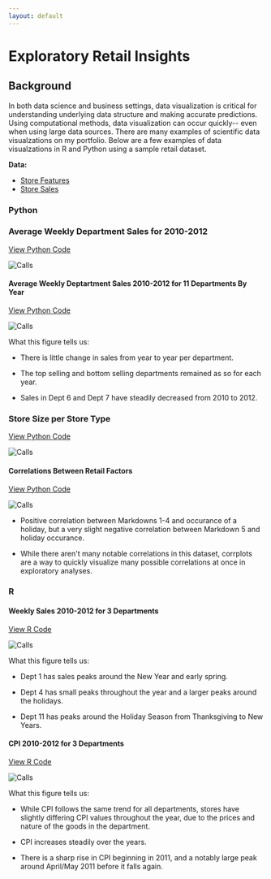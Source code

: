 ```yaml
---
layout: default
---
```


# Exploratory Retail Insights

## Background

In both data science and business settings, data visualization is critical for understanding underlying data structure and making accurate predictions. Using computational methods, data visualization can occur quickly-- even when using large data sources. There are many examples of scientific data visualzations on my portfolio. Below are a few examples of data visualzations in R and Python using a sample retail dataset.

**Data:** 
* [Store Features](./shopping/features-data-set.csv)
* [Store Sales](./shopping/sales-data-set.csv)

### Python

### Average Weekly Department Sales for 2010-2012

[View Python Code](https://github.com/sstockard/sstockard.github.io/blob/master/shopping/sales2.py)

![Calls](shopping/sales.png "Calls")


#### Average Weekly Deptartment Sales 2010-2012 for 11 Departments By Year
[View Python Code](https://github.com/sstockard/sstockard.github.io/blob/master/shopping/barchart.py)

![Calls](shopping/11depts.png "Calls")

What this figure tells us: 

* There is little change in sales from year to year per department.

* The top selling and bottom selling departments remained as so for each year.

* Sales in Dept 6 and Dept 7 have steadily decreased from 2010 to 2012.

### Store Size per Store Type

[View Python Code](https://github.com/sstockard/sstockard.github.io/blob/master/shopping/size.py)

![Calls](shopping/size.png "Calls")

     
#### Correlations Between Retail Factors
[View Python Code](https://github.com/sstockard/sstockard.github.io/blob/master/shopping/corrplot.py)

![Calls](shopping/corplot.png "Calls")

* Positive correlation between Markdowns 1-4 and occurance of a holiday, but a very slight negative correlation between Markdown 5 and holiday occurance.

* While there aren't many notable correlations in this dataset, corrplots are a way to quickly visualize many possible correlations at once in exploratory analyses.

### R

#### Weekly Sales 2010-2012 for 3 Departments
[View R Code](https://github.com/sstockard/sstockard.github.io/blob/master/shopping/weeklysales.R)

![Calls](shopping/yearlysales.png "Calls")

What this figure tells us: 

* Dept 1 has sales peaks around the New Year and early spring.

* Dept 4 has small peaks throughout the year and a larger peaks around the holidays.

* Dept 11 has peaks around the Holiday Season from Thanksgiving to New Years.

#### CPI 2010-2012 for 3 Departments
[View R Code](https://github.com/sstockard/sstockard.github.io/blob/master/shopping/cpi.R)

![Calls](shopping/cpi.png "Calls")

What this figure tells us: 

* While CPI follows the same trend for all departments, stores have slightly differing CPI values throughout the year, due to the prices and nature of the goods in the department.

* CPI increases steadily over the years.

* There is a sharp rise in CPI beginning in 2011, and a notably large peak around April/May 2011 before it falls again.
